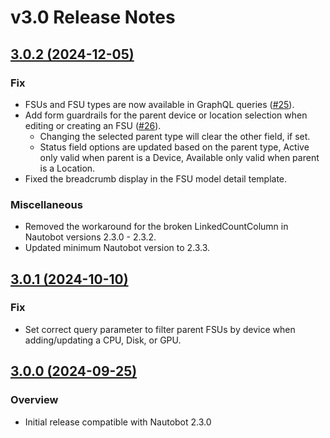 # v3.0 Release Notes

## [3.0.2 (2024-12-05)](https://github.com/NVIDIA/nautobot-app-fsus/releases/tag/v3.0.2)

### Fix

- FSUs and FSU types are now available in GraphQL queries ([#25](https://github.com/NVIDIA/nautobot-app-fsus/issues/25)).
- Add form guardrails for the parent device or location selection when editing or creating an FSU ([#26](https://github.com/NVIDIA/nautobot-app-fsus/issues/26)).
  - Changing the selected parent type will clear the other field, if set.
  - Status field options are updated based on the parent type, Active only valid when parent is a Device, Available only valid when parent is a Location.
- Fixed the breadcrumb display in the FSU model detail template.

### Miscellaneous

- Removed the workaround for the broken LinkedCountColumn in Nautobot versions 2.3.0 - 2.3.2.
- Updated minimum Nautobot version to 2.3.3.

## [3.0.1 (2024-10-10)](https://github.com/NVIDIA/nautobot-app-fsus/releases/tag/v3.0.1)

### Fix

- Set correct query parameter to filter parent FSUs by device when adding/updating a CPU, Disk, or GPU.

## [3.0.0 (2024-09-25)](https://github.com/NVIDIA/nautobot-app-fsus/releases/tag/v3.0.0)

### Overview

- Initial release compatible with Nautobot 2.3.0
